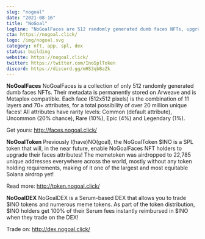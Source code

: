 ```yaml
---
slug: "nogoal"
date: "2021-08-16"
title: "NoGoal"
logline: "NoGoalFaces are 512 randomly generated dumb faces NFTs, upgradable with useless NoGoalTokens, that are tradable on the NoGoalDEX!"
cta: https://nogoal.click/
logo: /img/nogoal.svg
category: nft, app, spl, dex
status: building
website: https://nogoal.click/
twitter: https://twitter.com/InoSplToken
discord: https://discord.gg/mHS3qbBaZk
---
```


<b>NoGoalFaces</b>
NoGoalFaces is a collection of only 512 randomly generated dumb faces NFTs. Their metadata is permanently stored on Arweave and is Metaplex compatible. Each face (512x512 pixels) is the combination of 11 layers and 70+ attributes, for a total possibility of over 20 million unique faces! All attributes have rarity levels: Common (default attribute), Uncommon (20% chance), Rare (10%), Epic (4%) and Legendary (1%).

Get yours: http://faces.nogoal.click/</br>

<b>NoGoalToken</b>
Previously I(have)NO(goal), the NoGoalToken $INO is a SPL token that will, in the near future, enable NoGoalFaces NFT holders to upgrade their faces attributes! The memetoken was airdropped to 22,785 unique addresses everywhere across the world, mostly without any token holding requirements, making of it one of the largest and most equitable Solana airdrop yet!

Read more: http://token.nogoal.click/</br>

<b>NoGoalDEX</b>
NoGoalDEX is a Serum-based DEX that allows you to trade $INO tokens and numerous meme tokens. As part of the token distribution, $INO holders get 100% of their Serum fees instantly reimbursed in $INO when they trade on the DEX!

Trade on: http://dex.nogoal.click/</br>
